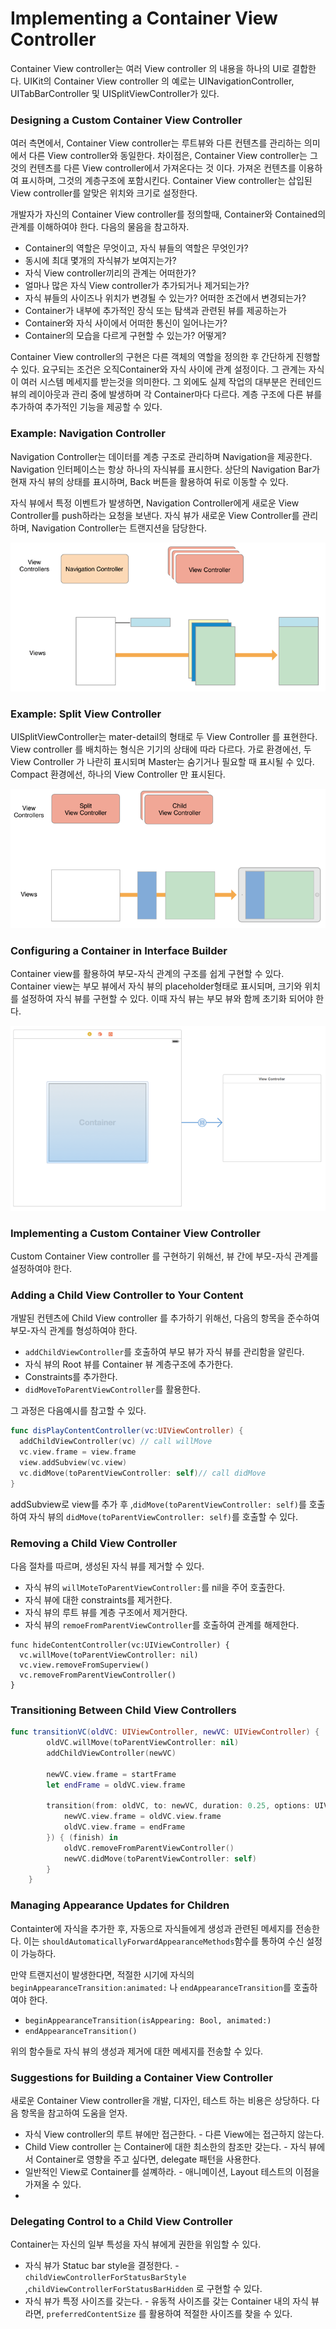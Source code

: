# Implementing a Container View Controller

Container View controller는 여러 View controller 의 내용을 하나의 UI로 결합한다. UIKit의 Container View controller 의 예로는 UINavigationController, UITabBarController 및 UISplitViewController가 있다.



### Designing a Custom Container View Controller

여러 측면에서, Container View controller는 루트뷰와 다른 컨텐츠를 관리하는 의미에서 다른  View controller와 동일한다. 차이점은, Container View controller는 그것의 컨텐츠를 다른  View controller에서 가져온다는 것 이다.  가져온 컨텐츠를 이용하여 표시하며, 그것의 계층구조에 포함시킨다. Container View controller는 삽입된  View controller를 알맞은 위치와 크기로 설정한다.

개발자가 자신의 Container View controller를 정의할때, Container와 Contained의 관계를 이해하여야 한다. 다음의 물음을 참고하자.

- Container의 역할은 무엇이고, 자식 뷰들의 역할은 무엇인가?
- 동시에 최대 몇개의 자식뷰가 보여지는가?
- 자식 View controller끼리의 관계는 어떠한가?
- 얼마나 많은 자식 View controller가 추가되거나 제거되는가?
- 자식 뷰들의 사이즈나 위치가 변경될 수 있는가? 어떠한 조건에서 변경되는가?
- Container가 내부에 추가적인 장식 또는 탐색과 관련된 뷰를 제공하는가
- Container와 자식 사이에서 어떠한 통신이 일어나는가? 
- Container의 모습을 다르게 구현할 수 있는가? 어떻게?

Container View controller의 구현은 다른 객체의 역할을 정의한 후 간단하게 진행할 수 있다. 요구되는 조건은 오직Container와 자식 사이에 관계 설정이다. 그 관계는 자식이 여러 시스템 메세지를 받는것을 의미한다. 그 외에도 실제 작업의 대부분은 컨테인드 뷰의 레이아웃과 관리 중에 발생하며 각 Container마다 다르다.  계층 구조에 다른 뷰를 추가하여 추가적인 기능을 제공할 수 있다.



### Example: Navigation Controller

Navigation Controller는 데이터를 계층 구조로 관리하며 Navigation을 제공한다. Navigation 인터페이스는 항상 하나의 자식뷰를 표시한다. 상단의 Navigation Bar가 현재 자식 뷰의 상태를 표시하며, Back 버튼을 활용하여 뒤로 이동할 수 있다. 

자식 뷰에서 특정 이벤트가 발생하면, Navigation Controller에게 새로운 View Controller를 push하라는 요청을 보낸다. 자식 뷰가 새로운 View Controller를 관리하며, Navigation Controller는 트랜지션을 담당한다. 

![2-1](../resource/2-1.png)

### Example: Split View Controller

UISplitViewController는  mater-detail의 형태로 두 View Controller 를 표현한다. View controller 를 배치하는 형식은 기기의 상태에 따라 다르다.  가로 환경에선, 두 View Controller 가 나란히 표시되며 Master는 숨기거나 필요할 때 표시될 수 있다. Compact 환경에선, 하나의 View Controller 만 표시된다.

![2-2](../resource/2-2.png)

### Configuring a Container in Interface Builder

 Container view를 활용하여 부모-자식 관계의 구조를 쉽게 구현할 수 있다. Container view는 부모 뷰에서 자식 뷰의 placeholder형태로 표시되며, 크기와 위치를 설정하여 자식 뷰를 구현할 수 있다. 이때 자식 뷰는 부모 뷰와 함께 초기화 되어야 한다.

![2-3](../resource/2-3.png)

### Implementing a Custom Container View Controller

Custom Container View controller 를 구현하기 위해선, 뷰 간에 부모-자식 관계를 설정하여야 한다.



### Adding a Child View Controller to Your Content

개발된 컨텐츠에 Child View controller 를 추가하기 위해선, 다음의 항목을 준수하여 부모-자식 관계를 형성하여야 한다.

- `addChildViewController`를 호출하여 부모 뷰가 자식 뷰를 관리함을 알린다.
- 자식 뷰의 Root 뷰를 Container 뷰 계층구조에 추가한다. 
- Constraints를 추가한다.
- `didMoveToParentViewController`를 활용한다.

그 과정은 다음예시를 참고할 수 있다.

```swift
func disPlayContentController(vc:UIViewController) {
  addChildViewController(vc) // call willMove
  vc.view.frame = view.frame
  view.addSubview(vc.view)
  vc.didMove(toParentViewController: self)// call didMove
}
```

addSubview로 view를 추가 후 ,`didMove(toParentViewController: self)`를 호출하여 자식 뷰의 `didMove(toParentViewController: self)`를 호출할 수 있다. 



### Removing a Child View Controller

다음 절차를 따르며, 생성된 자식 뷰를 제거할 수 있다.

- 자식 뷰의 `willMoteToParentViewController:`를 nil을 주어 호출한다.
- 자식 뷰에 대한 constraints를 제거한다.
- 자식 뷰의 루트 뷰를 계층 구조에서 제거한다.
- 자식 뷰의 `remoeFromParentViewController`를 호출하여 관계를 해제한다.

```swif
func hideContentController(vc:UIViewController) {
  vc.willMove(toParentViewController: nil)
  vc.view.removeFromSuperview()
  vc.removeFromParentViewController()
}
```



### Transitioning Between Child View Controllers

```swift
func transitionVC(oldVC: UIViewController, newVC: UIViewController) {
        oldVC.willMove(toParentViewController: nil)
        addChildViewController(newVC)
        
        newVC.view.frame = startFrame
        let endFrame = oldVC.view.frame
        
        transition(from: oldVC, to: newVC, duration: 0.25, options: UIViewAnimationOptions.curveLinear, animations: {
            newVC.view.frame = oldVC.view.frame
            oldVC.view.frame = endFrame
        }) { (finish) in
            oldVC.removeFromParentViewController()
            newVC.didMove(toParentViewController: self)
        }
    }
```



### Managing Appearance Updates for Children

Containter에 자식을 추가한 후, 자동으로 자식들에게 생성과 관련된 메세지를 전송한다. 이는 `shouldAutomaticallyForwardAppearanceMethods`함수를 통하여 수신 설정이 가능하다. 

만약 트랜지선이 발생한다면, 적절한 시기에 자식의 `beginAppearanceTransition:animated:` 나 `endAppearanceTransition`를 호출하여야 한다. 

- `beginAppearanceTransition(isAppearing: Bool, animated:)`
- `endAppearanceTransition()`

위의 함수들로 자식 뷰의 생성과  제거에 대한 메세지를 전송할 수 있다.



### Suggestions for Building a Container View Controller

새로운 Container View controller을 개발, 디자인, 테스트 하는 비용은 상당하다. 다음 항목을 참고하여 도움을 얻자.

- 자식 View controller의 루트 뷰에만 접근한다. - 다른 View에는 접근하지 않는다.
- Child View controller 는 Container에 대한 최소한의 참조만 갖는다. - 자식 뷰에서 Container로 영향을 주고 싶다면, delegate 패턴을 사용한다.
- 일반적인 View로 Container를 설꼐하라. - 애니메이션,  Layout 테스트의 이점을 가져올 수 있다.
- ​

### Delegating Control to a Child View Controller

Container는 자신의 일부 특성을 자식 뷰에게 권한을 위임할 수 있다.

- 자식 뷰가 Statuc bar style을 결정한다. - `childViewControllerForStatusBarStyle` ,`childViewControllerForStatusBarHidden` 로 구현할 수 있다.
- 자식 뷰가 특정 사이즈를 갖는다. - 유동적 사이즈를 갖는 Container 내의 자식 뷰라면, `preferredContentSize` 를 활용하여 적절한 사이즈를 찾을 수 있다.
